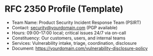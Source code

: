 # RFC 2350 Profile (Template)

- Team Name: Product Security Incident Response Team (PSIRT)
- Contact: security@yourdomain.com (PGP available)
- Hours: 09:00–17:00 local; critical issues 24/7 via on-call
- Constituency: Our customers, users, and internal teams
- Services: Vulnerability intake, triage, coordination, disclosure
- Document: https://yourdomain.com/vulnerability-disclosure-policy
